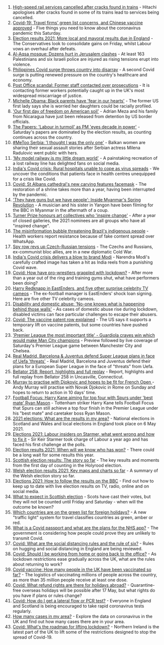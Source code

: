 1. [High-speed rail services cancelled after cracks found in trains](https://www.bbc.co.uk/news/uk-57036247) - Hitachi apologises after cracks found in some of its trains lead to services being cancelled.
2. [Covid-19: Travel firms' green list concerns, and Chinese vaccine approved](https://www.bbc.co.uk/news/uk-57034558) - Five things you need to know about the coronavirus pandemic this Saturday.
3. [Election results 2021: More local and mayoral results due in England](https://www.bbc.co.uk/news/uk-politics-57033273) - The Conservatives look to consolidate gains on Friday, whilst Labour vows an overhaul after defeats.
4. [Al-Aqsa mosque: Dozens hurt in Jerusalem clashes](https://www.bbc.co.uk/news/world-middle-east-57034237) - At least 163 Palestinians and six Israeli police are injured as rising tensions erupt into violence.
5. [Philippines Covid surge throws country into disarray](https://www.bbc.co.uk/news/world-asia-57004926) - A second Covid surge is putting renewed pressure on the country's healthcare and economy.
6. [Post Office scandal: Former staff contacted over prosecutions](https://www.bbc.co.uk/news/business-57035924) - It is contacting former workers potentially caught up in the UK's most widespread miscarriage of justice.
7. [Michelle Obama: Black parents have 'fear in our hearts'](https://www.bbc.co.uk/news/world-us-canada-57034638) - The former US first lady says she is worried her daughters could be racially profiled.
8. ['Our first day of freedom on American soil'](https://www.bbc.co.uk/news/world-us-canada-57022918) - Adrian Meza and his family from Nicaragua have just been released from detention by US border officials.
9. [The Papers: 'Labour in turmoil' as PM 'eyes decade in power'](https://www.bbc.co.uk/news/blogs-the-papers-57033837) - Saturday's papers are dominated by the election results, as counting continues across the country.
10. [#MeToo Serbia: 'I thought I was the only one'](https://www.bbc.co.uk/news/world-europe-57011605) - Balkan women are sharing their sexual assault stories after Serbian actress Milena Radulovic went public with hers.
11. ['My model railway is my little dream world'](https://www.bbc.co.uk/news/uk-england-leicestershire-57025809) - A painstaking recreation of a lost railway line has delighted fans on social media.
12. [India's Covid crisis: Rural hospitals unable to cope as virus spreads](https://www.bbc.co.uk/news/world-asia-india-57029452) - We uncover the conditions that patients face in health centres unequipped for a crisis like Covid.
13. [Covid: St Albans cathedral's new carving features facemask](https://www.bbc.co.uk/news/uk-england-beds-bucks-herts-57023017) - The restoration of a shrine takes more than a year, having been interrupted by the pandemic.
14. ['They have guns but we have people': Inside Myanmar's Spring Revolution](https://www.bbc.co.uk/news/world-asia-57016528) - A musician and his sister in Yangon have been filming for the BBC in Myanmar in the aftermath of a coup.
15. [Turner Prize honours art collectives who 'inspire change'](https://www.bbc.co.uk/news/entertainment-arts-57014187) - After a year of closed galleries, the 2021 nominees are all groups who have all "inspired change".
16. [The misinformation bubble threatening Brazil's indigenous people](https://www.bbc.co.uk/news/blogs-trending-56919424) - Health workers report resistance because of fake content spread over WhatsApp.
17. [Spy row revs up Czech-Russian tensions](https://www.bbc.co.uk/news/world-europe-57008363) - The Czechs and Russians, ex-communist bloc allies, are in a new diplomatic Cold War.
18. [India's Covid crisis delivers a blow to brand Modi](https://www.bbc.co.uk/news/world-asia-india-56970569) - Narendra Modi's carefully crafted image has taken a hit as India reels from a punishing Covid wave.
19. [Covid: How have pro-wrestlers grappled with lockdown?](https://www.bbc.co.uk/news/uk-england-56987610) - After more than a year out of the ring and training gyms shut, what have performers been doing?
20. [Harry Redknapp in EastEnders, and five other surprise celebrity TV cameos](https://www.bbc.co.uk/news/entertainment-arts-56996345) - The ex-football manager is EastEnders' shock loan signing. Here are five other TV celebrity cameos.
21. [Disability and domestic abuse: 'No-one knows what is happening behind those walls'](https://www.bbc.co.uk/news/disability-56197682) - As cases of domestic abuse rise during lockdown, disabled victims can face particular challenges to escape their abusers.
22. [Covid: The vaccine patent row explained](https://www.bbc.co.uk/news/business-57016260) - The US says it supports a temporary lift on vaccine patents, but some countries have pushed back.
23. ['Premier League the most important title' - Guardiola craves win which would make Man City champions](https://www.bbc.co.uk/sport/football/56953530) - Preview followed by live coverage of Saturday's Premier League game between Manchester City and Chelsea.
24. [Real Madrid, Barcelona & Juventus defend Super League plans in face of Uefa 'threats'](https://www.bbc.co.uk/sport/football/57036397) - Real Madrid, Barcelona and Juventus defend their plans for a European Super League in the face of "threats" from Uefa.
25. [Bellator 258: Report, highlights and full replay](https://www.bbc.co.uk/sport/mixed-martial-arts/57035667) - Report, highlights and full replay from Bellator 258 in Uncasville, Connecticut.
26. [Murray to practise with Djokovic and hopes to be fit for French Open ](https://www.bbc.co.uk/sport/tennis/57032348) - Andy Murray will practise with Novak Djokovic in Rome on Sunday and hopes to return to action in 10 days' time.
27. [Football Focus: Harry Kane aiming for top four with Spurs under 'best mate' Ryan Mason](https://www.bbc.co.uk/sport/av/football/57026222) - Tottenham striker Harry Kane tells Football Focus that Spurs can still achieve a top four finish in the Premier League under his "best mate" and caretaker boss Ryan Mason.
28. [2021 elections: What are the results in my area?](https://www.bbc.co.uk/news/56129210) - National elections in Scotland and Wales and local elections in England took place on 6 May 2021.
29. [Elections 2021: Labour insiders on Starmer, what went wrong and how to fix it](https://www.bbc.co.uk/news/uk-politics-57024995) - Sir Keir Starmer took charge of Labour a year ago and has faced his first challenge at the polls.
30. [Election results 2021: When will we know who has won?](https://www.bbc.co.uk/news/uk-politics-56581106) - There could be a long wait for some results this year.
31. [Scottish election results: The story so far](https://www.bbc.co.uk/news/uk-scotland-scotland-politics-57033767) - The key results and moments from the first day of counting in the Holyrood election.
32. [Welsh election results 2021: Key maps and charts so far](https://www.bbc.co.uk/news/uk-wales-politics-57026094) - A summary of the Welsh election story so far.
33. [Elections 2021: How to follow the results on the BBC](https://www.bbc.co.uk/news/uk-politics-56930132) - Find out how to keep up to date with live election results on TV, radio, online and on social media.
34. [What to expect in Scottish election](https://www.bbc.co.uk/news/uk-scotland-scotland-politics-56972971) - Scots have cast their votes, but they will not be counted until Friday and Saturday - when will the outcome be known?
35. [Which countries are on the green list for foreign holidays?](https://www.bbc.co.uk/news/explainers-52544307) - A new "traffic light" system for travel classifies countries as green, amber or red.
36. [What is a Covid passport and what are the plans for the NHS app?](https://www.bbc.co.uk/news/explainers-55718553) - The government is considering how people could prove they are unlikely to transmit Covid.
37. [Covid: What are the social distancing rules and the rule of six?](https://www.bbc.co.uk/news/uk-51506729) - Rules on hugging and social distancing in England are being reviewed.
38. [Covid: Should I be working from home or going back to the office?](https://www.bbc.co.uk/news/business-52567567) - As lockdown restrictions ease gradually across the UK, what are the rules about returning to work?
39. [Covid vaccine: How many people in the UK have been vaccinated so far?](https://www.bbc.co.uk/news/health-55274833) - The logistics of vaccinating millions of people across the country, as more than 35 million people receive at least one dose.
40. [Covid: What refund rights are there for holidays abroad?](https://www.bbc.co.uk/news/business-51615412) - Quarantine-free overseas holidays will be possible after 17 May, but what rights do you have if plans or rules change?
41. [Covid: How do I get a lateral flow or PCR test?](https://www.bbc.co.uk/news/health-51943612) - Everyone in England and Scotland is being encouraged to take rapid coronavirus tests regularly.
42. [How many cases in my area?](https://www.bbc.co.uk/news/uk-51768274) - Explore the data on coronavirus in the UK and find out how many cases there are in your area.
43. [Covid: What's the roadmap for lifting lockdown?](https://www.bbc.co.uk/news/explainers-52530518) - Northern Ireland is the latest part of the UK to lift some of the restrictions designed to stop the spread of Covid-19.
